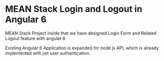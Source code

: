 # MEAN Stack Login and Logout in Angular 6
MEAN Stack Project inside that we have designed Login Form and Related Logout feature with angular 6

Existing Angular 6 Application is expanded for node js API, which is already implemented with jwt user authentication.
